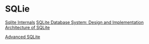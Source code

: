 # SQLie

[Sqlite Internals](https://www.compileralchemy.com/books/sqlite-internals/)
[SQLite Database System: Design and Implementation](https://play.google.com/books/reader?id=9Z6IQQnX1JEC&pg=GBS.PP1&hl=en)
[Architecture of SQLite](https://www.sqlite.org/arch.html)

[Advanced SQLite](https://www.youtube.com/watch?v=lqy9SEWRr8Y)
